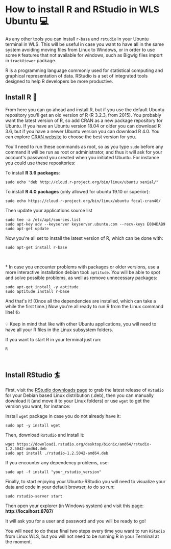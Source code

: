 # How to install R and RStudio in WLS Ubuntu :computer:

As any other tools you can install `r-base` and `rstudio` in your Ubuntu terminal in WLS. This will be useful in case you want to have all in the same system avoiding moving files from Linux to Windows, or in order to use some `R` features that not available for windows, such as Bigwig files import in `trackViewer` package.

R is a programming language commonly used for statistical computing and graphical representation of data. RStudio is a set of integrated tools designed to help R developers be more productive.


## Install R :fishing_pole_and_fish:
From here you can go ahead and install R, but if you use the default Ubuntu repository you'll get an old version of R (R 3.2.3, from 2015). You probably want the latest version of R, so add CRAN as a new package repository for Ubuntu. If you have an Ubuntu version 18.04 or older you can download R 3.6, but if you have a newer Ubuntu version you can download R 4.0. You can explore [CRAN website](https://cran.r-project.org/bin/linux/ubuntu/) to choose the best version for you.

You'll need to run these commands as root, so as you type `sudo` before any command it will be run as root or administrator, and thus it will ask for your account's password you created when you initiated Ubuntu. For instance you could use these repositories:

To install **R 3.6 packages**:
````
sudo echo "deb http://cloud.r-project.org/bin/linux/ubuntu xenial/" 
````

To install **R 4.0 packages** (only allowed for ubuntu 19.10 or superior):
````
sudo echo https://cloud.r-project.org/bin/linux/ubuntu focal-cran40/
````
Then update your applications source list
````
sudo tee -a /etc/apt/sources.list
sudo apt-key adv --keyserver keyserver.ubuntu.com --recv-keys E084DAB9
sudo apt-get update
````

Now you're all set to install the latest version of R, which can be done with:
````
sudo apt-get install r-base
````  
<br/>

\* In case you encounter problems with packages or older versions, use a more interactive installation debian tool: `aptitude`. You will be able to spot and solve possible problems, as well as remove unnecessary packages:
````
sudo apt-get install -y aptitude
sudo aptitude install r-base
````

And that's it! (Once all the dependencies are installed, which can take a while the first time.) Now you're all ready to run R from the Linux command line! :+1:  

:bulb: Keep in mind that like with other Ubuntu applications, you will need to have all your R files in the Linux subsystem folders.  


If you want to start R in your terminal just run:
````
R
````  
<br/>

## Install RStudio :surfer:
First, visit the  [RStudio downloads page](https://rstudio.com/products/rstudio/download/#download) to grab the latest release of `RStudio` for your Debian based Linux distribution (.deb), then you can manually download it (and move it to your Linux folders) or use `wget` to get the version you want, for instance:

Install `wget` package in case you do not already have it:
````
sudo apt -y install wget
````

Then, download `Rstudio` and install it:
````
wget https://download1.rstudio.org/desktop/bionic/amd64/rstudio-1.2.5042-amd64.deb
sudo apt install ./rstudio-1.2.5042-amd64.deb
````

If you encounter any dependency problems, use:
````
sudo apt -f install "your_rstudio_version"
````

Finally, to start enjoying your Ubuntu-RStudio you will need to visualize your data and code in your default browser, to do so run:

````
sudo rstudio-server start
````
Then open your explorer (in Windows system) and visit this page: **http://localhost:8787/**

It will ask you for a user and password and you will be ready to go!

You will need to do these final two steps every time you want to run `RStudio` from Linux WLS, but you will not need to be running R in your Terminal at the moment.
